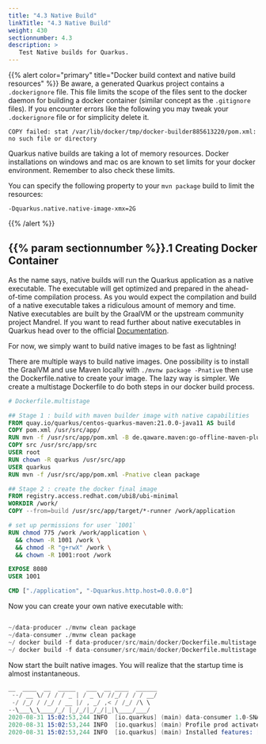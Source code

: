 ```yaml
---
title: "4.3 Native Build"
linkTitle: "4.3 Native Build"
weight: 430
sectionnumber: 4.3
description: >
   Test Native builds for Quarkus.
---
```


{{% alert color="primary" title="Docker build context and native build resources" %}}
Be aware, a generated Quarkus project contains a `.dockerignore` file. This file limits the scope of the files sent
to the docker daemon for building a docker container (similar concept as the `.gitignore` files). If you encounter
errors like the following you may tweak your `.dockerignore` file or for simplicity delete it.

```
COPY failed: stat /var/lib/docker/tmp/docker-builder885613220/pom.xml: no such file or directory
```

Quarkus native builds are taking a lot of memory resources. Docker installations on windows and mac os are known to set
limits for your docker environment. Remember to also check these limits.

You can specify the following property to your `mvn package` build to limit the resources:
```
-Dquarkus.native.native-image-xmx=2G
```
{{% /alert %}}


## {{% param sectionnumber %}}.1 Creating Docker Container

As the name says, native builds will run the Quarkus application as a native executable. The executable will get optimized and prepared in the ahead-of-time compilation process. As you would expect the compilation and build of a native executable takes a ridiculous amount of memory and time. Native executables are built by the GraalVM or the upstream community project Mandrel. If you want to read further about native executables in Quarkus head over to the official [Documentation](https://quarkus.io/guides/building-native-image).

For now, we simply want to build native images to be fast as lightning!

There are multiple ways to build native images. One possibility is to install the GraalVM and use Maven locally with `./mvnw package -Pnative` then use the Dockerfile.native to create your image.
The lazy way is simpler. We create a multistage Dockerfile to do both steps in our docker build process.

```Dockerfile
# Dockerfile.multistage

## Stage 1 : build with maven builder image with native capabilities
FROM quay.io/quarkus/centos-quarkus-maven:21.0.0-java11 AS build
COPY pom.xml /usr/src/app/
RUN mvn -f /usr/src/app/pom.xml -B de.qaware.maven:go-offline-maven-plugin:1.2.5:resolve-dependencies
COPY src /usr/src/app/src
USER root
RUN chown -R quarkus /usr/src/app
USER quarkus
RUN mvn -f /usr/src/app/pom.xml -Pnative clean package

## Stage 2 : create the docker final image
FROM registry.access.redhat.com/ubi8/ubi-minimal
WORKDIR /work/
COPY --from=build /usr/src/app/target/*-runner /work/application

# set up permissions for user `1001`
RUN chmod 775 /work /work/application \
  && chown -R 1001 /work \
  && chmod -R "g+rwX" /work \
  && chown -R 1001:root /work

EXPOSE 8080
USER 1001

CMD ["./application", "-Dquarkus.http.host=0.0.0.0"]

```

Now you can create your own native executable with:

```s

~/data-producer ./mvnw clean package
~/data-consumer ./mvnw clean package
~/ docker build -f data-producer/src/main/docker/Dockerfile.multistage -t data-producer:native data-producer/.
~/ docker build -f data-consumer/src/main/docker/Dockerfile.multistage -t data-consumer:native data-consumer/.

```

Now start the built native images. You will realize that the startup time is almost instantaneous.

```s
__  ____  __  _____   ___  __ ____  ______
 --/ __ \/ / / / _ | / _ \/ //_/ / / / __/
 -/ /_/ / /_/ / __ |/ , _/ ,< / /_/ /\ \
--\___\_\____/_/ |_/_/|_/_/|_|\____/___/
2020-08-31 15:02:53,244 INFO  [io.quarkus] (main) data-consumer 1.0-SNAPSHOT native (powered by Quarkus {{% param "quarkusVersion" %}}) started in 0.031s. Listening on: http://0.0.0.0:8080
2020-08-31 15:02:53,244 INFO  [io.quarkus] (main) Profile prod activated.
2020-08-31 15:02:53,244 INFO  [io.quarkus] (main) Installed features: [cdi, rest-client, resteasy, resteasy-jsonb, smallrye-health]

```
